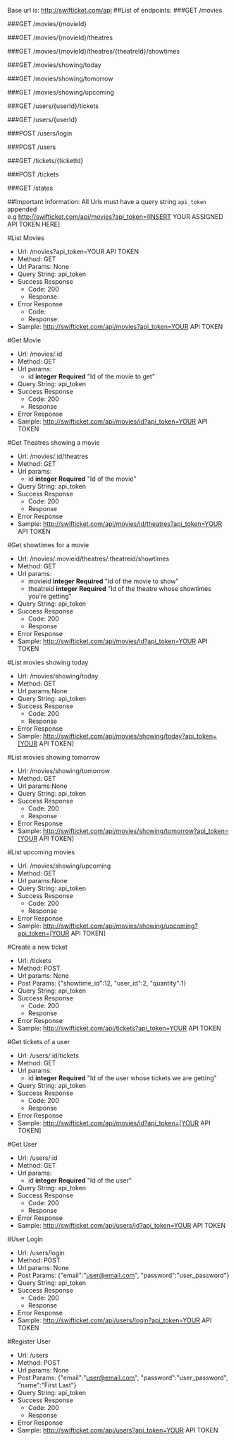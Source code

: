 Base url is: http://swifticket.com/api
##List of endpoints:
###GET /movies

###GET /movies/{movieId}

###GET /movies/{movieId}/theatres

###GET /movies/{movieId}/theatres/{theatreId}/showtimes

###GET /movies/showing/today

###GET /movies/showing/tomorrow

###GET /movies/showing/upcoming

###GET /users/{userId}/tickets

###GET /users/{userId}

###POST /users/login

###POST /users

###GET /tickets/{ticketId}

###POST /tickets

###GET /states

##Important information:
All Urls must have a query string `api_token` appended   
e.g http://swifticket.com/api/movies?api_token=[INSERT YOUR ASSIGNED API TOKEN HERE]


#List Movies  
* Url: /movies?api_token=YOUR API TOKEN
* Method: GET
* Url Params: None
* Query String: api_token
* Success Response
	* Code: 200
	* Response:
* Error Response
	* Code:
	* Response:
* Sample: http://swifticket.com/api/movies?api_token=YOUR API TOKEN

#Get Movie
* Url: /movies/:id
* Method: GET
* Url params:
	* id **integer** **Required** "Id of the movie to get"
* Query String: api_token
* Success Response
	* Code: 200
	* Response
* Error Response
* Sample: http://swifticket.com/api/movies/id?api_token=YOUR API TOKEN  

#Get Theatres showing a movie
* Url: /movies/:id/theatres
* Method: GET
* Url params:
	* id **integer** **Required** "Id of the movie"
* Query String: api_token
* Success Response
	* Code: 200
	* Response
* Error Response
* Sample: http://swifticket.com/api/movies/id/theatres?api_token=YOUR API TOKEN  

#Get showtimes for a movie
* Url: /movies/:movieid/theatres/:theatreid/showtimes
* Method: GET
* Url params:
	* movieid **integer** **Required** "Id of the movie to show"
	* theatreid **integer** **Required** "Id of the theatre whose showtimes you're getting"
* Query String: api_token
* Success Response
	* Code: 200
	* Response
* Error Response
* Sample: http://swifticket.com/api/movies/id?api_token=YOUR API TOKEN  

#List movies showing today
* Url: /movies/showing/today
* Method: GET
* Url params:None
* Query String: api_token
* Success Response
	* Code: 200
	* Response
* Error Response
* Sample: http://swifticket.com/api/movies/showing/today?api_token=[YOUR API TOKEN]  

#List movies showing tomorrow
* Url: /movies/showing/tomorrow
* Method: GET
* Url params:None
* Query String: api_token
* Success Response
	* Code: 200
	* Response
* Error Response
* Sample: http://swifticket.com/api/movies/showing/tomorrow?api_token=[YOUR API TOKEN]

#List upcoming movies
* Url: /movies/showing/upcoming
* Method: GET
* Url params:None
* Query String: api_token
* Success Response
	* Code: 200
	* Response
* Error Response
* Sample: http://swifticket.com/api/movies/showing/upcoming?api_token=[YOUR API TOKEN]

#Create a new ticket
* Url: /tickets
* Method: POST
* Url params: None
* Post Params: {"showtime_id":12, "user_id":2, "quantity":1}
* Query String: api_token
* Success Response
	* Code: 200
	* Response
* Error Response
* Sample: http://swifticket.com/api/tickets?api_token=YOUR API TOKEN  

#Get tickets of a user
* Url: /users/:id/tickets
* Method: GET
* Url params:
	* id **integer** **Required** "Id of the user whose tickets we are getting"
* Query String: api_token
* Success Response
	* Code: 200
	* Response
* Error Response
* Sample: http://swifticket.com/api/movies/id?api_token=[YOUR API TOKEN]

#Get User
* Url: /users/:id
* Method: GET
* Url params:
	* id **integer** **Required** "Id of the user"
* Query String: api_token
* Success Response
	* Code: 200
	* Response
* Error Response
* Sample: http://swifticket.com/api/users/id?api_token=YOUR API TOKEN  

#User Login
* Url: /users/login
* Method: POST
* Url params: None
* Post Params: {"email":"user@email.com", "password":"user_password"}
* Query String: api_token
* Success Response
	* Code: 200
	* Response
* Error Response
* Sample: http://swifticket.com/api/users/login?api_token=YOUR API TOKEN  

#Register User
* Url: /users
* Method: POST
* Url params: None
* Post Params: {"email":"user@email.com", "password":"user_password", "name":"First Last"}
* Query String: api_token
* Success Response
	* Code: 200
	* Response
* Error Response
* Sample: http://swifticket.com/api/users?api_token=YOUR API TOKEN  